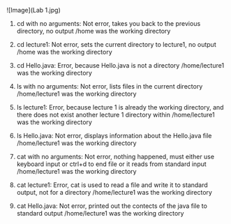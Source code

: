![Image](Lab 1.jpg)
1. cd with no arguments: Not error, takes you back to the previous directory, no output
   /home was the working directory
   
2. cd lecture1: Not error, sets the current directory to lecture1, no output
   /home was the working directory
   
3. cd Hello.java: Error, because Hello.java is not a directory
   /home/lecture1 was the working directory
   
4. ls with no arguments: Not error, lists files in the current directory
   /home/lecture1 was the working directory
   
5. ls lecture1: Error, because lecture 1 is already the working directory,
   and there does not exist another lecture 1 directory within
   /home/lecture1 was the working directory
   
6. ls Hello.java: Not error, displays information about the Hello.java file
   /home/lecture1 was the working directory

7. cat with no arguments: Not error, nothing happened, must either use keyboard input or ctrl+d
   to end file or it reads from standard input
   /home/lecture1 was the working directory

8. cat lecture1: Error, cat is used to read a file and write it to standard output, not for a directory
   /home/lecture1 was the working directory

9. cat Hello.java: Not error, printed out the contects of the java file to standard output
    /home/lecture1 was the working directory

